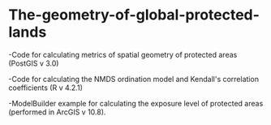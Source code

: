 # The-geometry-of-global-protected-lands

-Code for calculating metrics of spatial geometry of protected areas (PostGIS v 3.0)

-Code for calculating the NMDS ordination model and Kendall's correlation coefficients (R v 4.2.1) 

-ModelBuilder example for calculating the exposure level of protected areas (performed in ArcGIS v 10.8).

